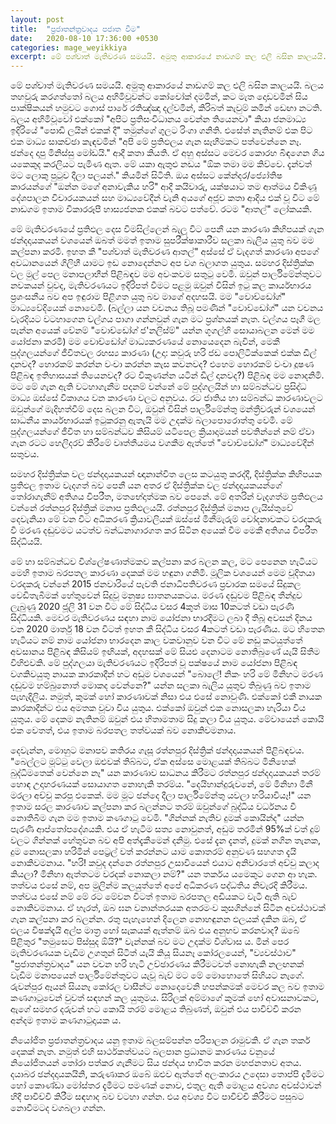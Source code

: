 ```yaml
---
layout: post
title:  "ප්‍රජාතන්ත්‍රවාදය පජාත වීම"
date:   2020-08-10 17:36:00 +0530
categories: mage_weyikkiya
excerpt: මේ පශ්චාත් මැතිවරණ සමයයි. අමුතු ආකාරයේ නාඩගම් කල එලි බසින කාලයයි. බලය තහවුරු කරගත්තෝ බලය අහිමිවූවන්ට කෝචෝක් දමමින්, කට මැත දොඩවමින් සිය පාක්ෂිකයන් හමුවට ගොස් පාරේ රතිඤ්ඤා දල්වමින්, කිරිබත් කැවුම් කමින් ඩෙඟා නටති. බලය අහිමිවූවෝ එක්කෝ "අපිට ප්‍රතිසංවිධානය වෙන්න තියෙනවා" කියා ජනමාධ්‍ය ඉදිරියේ "පොඩි ලයින් එකක් දී" තමුන්ගේ ගුලට රිංගා ගනිති. එසේත් නැතිනම් එක පිට එක මාධ්‍ය සාකච්ඡා කැඳවමින් "අපි මේ ප්‍රතිඵලය ගැන සෑහීමකට පත්වෙන්නෙ නෑ. ඡන්දෙ දාපු මිනිස්සු මෝඩයි." ආදී කතා...
---
```


මේ පශ්චාත් මැතිවරණ සමයයි. අමුතු ආකාරයේ නාඩගම් කල එලි බසින කාලයයි. බලය තහවුරු කරගත්තෝ බලය අහිමිවූවන්ට කෝචෝක් දමමින්, කට මැත දොඩවමින් සිය පාක්ෂිකයන් හමුවට ගොස් පාරේ රතිඤ්ඤා දල්වමින්, කිරිබත් කැවුම් කමින් ඩෙඟා නටති. බලය අහිමිවූවෝ එක්කෝ "අපිට ප්‍රතිසංවිධානය වෙන්න තියෙනවා" කියා ජනමාධ්‍ය ඉදිරියේ "පොඩි ලයින් එකක් දී" තමුන්ගේ ගුලට රිංගා ගනිති. එසේත් නැතිනම් එක පිට එක මාධ්‍ය සාකච්ඡා කැඳවමින් "අපි මේ ප්‍රතිඵලය ගැන සෑහීමකට පත්වෙන්නෙ නෑ. ඡන්දෙ දාපු මිනිස්සු මෝඩයි." ආදී කතා කියති. ඒ අහු අස්සට මෙවර කොරහ බිඳගෙන ගිය යකෙකුද කරලියට පැමිණ ඇත. මේ යකා ඇතුළු නඩය "ඕක තමා මම කිව්වෙ. දැන්වත් මට ලොකු පුටුව දීලා පලයන්." කියමින් සිටිති. ඔය අස්සට කේන්දර/ජ්‍යෝතිෂ කාරයන්ගේ "ඔන්න මගේ අනාවැකිය හරි" ආදී කයිවාරු, යක්ෂයාට තම ආත්මය විකිණූ දේශපාලන විචාරයකයන් සහ මාධ්‍යවේදීන් වැනි අයගේ අජූව කතා ආදිය එක් වූ විට මේ නාඩගම ඉතාම විකාරරූපී හාස්‍යජනක එකක් බවට පත්වේ. රටම "ආතල්" ලෝකයකි.

මේ මැතිවරණයේ ප්‍රතිඵල දෙස විමසිල්ලෙන් බැලූ විට පෙනී යන කාරණා කිහිපයක් ගැන ඡන්දදායකයන් වශයෙන් ඔබත් මමත් ඉතාම සුපරීක්ෂාකාරීව සලකා බැලිය යුතු බව මම කල්පනා කරමි. ඉහත කී "පශ්චාත් මැතිවරණ ආතල්" අස්සේ ඒ වැදගත් කාරණා අපගේ අවධානයෙන් ගිලිහී යාමට ඉඩ නොදෙන්නට අප වග බලාගත යුතුය. සමහර දිස්ත්‍රික්ක වල මුල් පෙල මනාපලාභීන් පිළිබඳව මම අවංකවම සතුටු වෙමි. ඔවුන් පාර්ලිමේන්තුවට නවකයන් වුවද, මැතිවරණයට ඉදිරිපත් වීමට පළමු ඔවුන් විසින් ඉටු කල කාර්යභාරය ප්‍රශංසනීය බව අප ඉඳුරාම පිළිගත යුතු බව මාගේ අදහසයි. මම "වොච්ඩෝග්" මාධ්‍යවේදියෙක් නොවෙමි. (බල්ලා යන වචනය තිබූ පමණින් "වොච්ඩෝග්" යන වචනය වැරදියට වටහාගෙන වල්ගය පාගා ගන්නවුන් ගැන මට ප්‍රශ්නයක් නැත. වල්ගය පෑගී මල පැන්න අයෙක් වේනම් "වොච්ඩෝග් ජ'නලිස්ම්" යන්න ගූගල්හි සොයාබලන මෙන් මම යෝජනා කරමි) මම වොච්ඩෝග් මාධ්‍යකරණයේ නොයෙදෙන බැවින්, මෙකී පුද්ගලයන්ගේ ජීවිතවල රහස්‍ය කාරණා (උදා: කවුරු හරි ජඩ පොලිටික්කෙක් එක්ක ඩීල් දානවද? හොරකම් කරන්න වංචා කරන්න කැස කවනවද? එහෙම හොරකම් වංචා දූෂණ පිළිබඳ ඉතිහාසයක් තියෙනවද? රට විකුණන්න යටින් ඩීල් දානවද?) පිළිබඳ මම නොදනිමි. මට මේ ගැන ඇති වටහාගැනීම පදනම් වන්නේ මේ පුද්ගලයින් හා සම්බන්ධව ප්‍රසිද්ධ මාධ්‍ය ඔස්සේ විකාශය වන කාරණා වලට අනුවය. රට ජාතිය හා සම්බන්ධ කාරණාවලට ඔවුන්ගේ මැදිහත්වීම් දෙස බලන විට, ඔවුන් විසින් පාර්ලිමේන්තු මන්ත්‍රීවරුන් වශයෙන් සාධනීය කාර්යභාරයක් ඉටුකරනු ඇතැයි මම උදක්ම බලාපොරොත්තු වෙමි. මේ පුද්ගලයන්ගේ ජීවිත හා සම්බන්ධව කිසියම් යටිපෙල ක්‍රියාදාමයන් පවතින්නේ නම් ඒවා ගැන රටට හෙලිදරව් කිරීමේ වෘත්තීයමය වගකීම ඇත්තේ "වොච්ඩෝග්" මාධ්‍යවේදීන් සතුවය.

සමහර දිස්ත්‍රික්ක වල ඡන්දදායකයන් ඥානාන්විත ලෙස කටයුතු කරද්දී, දිස්ත්‍රික්ක කිහිපයක ප්‍රතිඵල ඉතාම වැදගත් බව පෙනී යන අතර ඒ දිස්ත්‍රික්ක වල ඡන්දදායකයන්ගේ තෝරාගැනීම් අතිශය විපරීත, මතභේදාත්මක බව පෙනේ. මේ අතරින් වැදගත්ම ප්‍රතිඵලය වන්නේ රත්නපුර දිස්ත්‍රික් මනාප ප්‍රතිඵලයයි. රත්නපුර දිස්ත්‍රික් මනාප ලැයිස්තුවේ දෙවැනියා මේ වන විට අධිකරණ ක්‍රියාවලියක් ඔස්සේ මිනීමැරුම් චෝදනාවකට වරදකරු වී මරණ දඬුවමට යටත්ව බන්ධනාගාරගත කර සිටින අයෙක් වීම මෙකී අතිශය විපරීත සිද්ධියයි.

මේ හා සම්බන්ධව විශ්ලේෂණාත්මකව කල්පනා කර බලන කල, මට පෙනෙන හැටියට මෙහි ඉතාම බරපතල කාරණා දෙකක් මම හඳුනා ගනිමි. මූලික වශයෙන් මෙම චූදිතයා වරදකරු වන්නේ 2015 ජනවාරියේ පැවති ජනාධිපතිවරණ ප්‍රචාරක සමයේ සිදුකල වෙඩිතැබීමක් හේතුවෙන් සිදුවූ මනුෂ්‍ය ඝාතනයකටය. මරණ දඬුවම පිළිබඳ තීන්දුව ලැබුණු 2020 ජූලි 31 වන විට මේ සිද්ධිය වසර 4කුත් මාස 10කටත් වඩා පැරණි සිද්ධියකි. මෙවර මැතිවරණය සඳහා නාම යෝජනා භාරදීමට ලබා දී තිබූ අවසන් දිනය වන 2020 මාර්තු 18 වන විටත් ඉහත කී සිද්ධිය වසර 4කටත් වඩා පැරණිය. මට හිතෙන හැටියට නම් නාම යෝජනා භාරදෙන කාල වකවානුව වන විට මේ නඩු කටයුත්තේ අවසානය පිළිබඳ කිසියම් ඉඟියක්, අදහසක් මේ සියළු දෙනාටම නොතිබුණේ යැයි සිතීම විහිළුවකි. මේ පුද්ගලයා මැතිවරණයට ඉදිරිපත් වූ පක්ෂයේ නාම යෝජනා පිළිබඳ වගකිවයුතු නායක කාරකාදීන් හට අඩුම වශයෙන් "බොලේ! නිකං හරි මේ මිනිහට මරණ දඬුවම හම්බුනොත් මොකද වෙන්නෙ?" යන්න සලකා බැලිය යුතුව තිබුණු බව ඉතාම පැහැදිලිය. නමුත්, කුමක් හෝ කාරණාවක් නිසා එය එසේ නොවුණි. එක්කෝ එකී නායක කාරකාදීන්ට එය අමතක වූවා විය යුතුය. එක්කෝ ඔවුන් එක නොසලකා හැරියා විය යුතුය. මේ දෙකම නැතිනම් ඔවුන් එය හිතාමතාම සිදු කලා විය යුතුය. මේවායෙන් කොයි එක වෙතත්, එය ඉතාම බරපතල තත්වයක් බව නොකිවමනාය.

දෙවැන්න, මොහුට මනාපව කතිරය ගැසූ රත්නපුර දිස්ත්‍රික් ඡන්දදායකයන් පිළිබඳවය. "බෙල්ලට මූට්ටු වෙලා ඔළුවක් තිබ්බට, ඒක අස්සෙ මොළයක් තිබ්බට මිනිහෙක් බුද්ධිමතෙක් වෙන්නෙ නෑ" යන කාරණාව සාධනය කිරීමට රත්නපුර ඡන්දදායකයන් තරම් හොඳ උදාහරණයක් සොයාගත නොහැකි තරම්ය. "දෙයිහාන්දුරුවනේ, මේ මිනිහා මිනී මරලා අච්චු කරපු එකෙක්. මම මූට ඡන්දෙ දීලා පාර්ලිමේන්තු යවලා හරියාවියෑ!" යන ඉතාම සරල කාරණාව කල්පනා කර බලන්නට තරම් ඔවුන්ගේ බුද්ධිය වර්ධනය වී නොතිබීම ගැන මම ඉතාම කණගාටු වෙමි. "ගින්නක් නැතිව දුමක් කොයින්ද" යන්න පැරණි ආප්තෝපදේශයකි. එය ඒ හැටිම සත්‍ය නොවුනත්, අඩුම තරමින් 95%ක් වත් දුම් වලට ගින්නක් හේතුවන බව අපි අත්දැකීමෙන් දනිමු. එසේ දැන දැනත්, දුමක් නගින තැනක, දුම නොසලකා හරිමින් පෙට්‍රල් වත් කරන්නට යාම කොතරම් අනුවණ සහගත දැයි නොකිවමනාය. "හරි! කවුද දන්නෙ රත්නපුර උසාවියෙන් එයාට අනිවාරතේ අච්චු කලාද කියලා? මිනිහා ඇත්තටම වරදක් නොකලා නම්?" යන තර්කය යමෙකුට ගෙන ආ හැක. තත්වය එසේ නම්, අප මුලින්ම කලයුත්තේ අපේ අධිකරණ පද්ධතිය නිවැරදි කිරීමය. තත්වය එසේ නම් මේ රට මේවන විටත් ඉතාම බරපතල අඩියකට වැටී ඇති බැව් නොකිවමනාය. ඒ හැරත්, ඔබ ඝන වනාන්තරයක අතරමංව කුසගින්නේ සිටින අවස්ථාවක් ගැන කල්පනා කර බලන්න. රතු පැහැහෙන් දිලෙන නොහඳුනන ඵලයක් දකින ඔබ, ඒ ඵලය විෂක්දැයි අල්ප මාත්‍ර හෝ සැකයක් ඇත්නම් ඔබ එය අනුභව කරනවාද? ඔබේ පිළිතුර "තමුසෙට පිස්සුද ඕයි?" වැන්නක් බව මට උදක්ම විශ්වාස ය.  මින් පෙර මැතිවරණයක වැඩිම උගතුන් සිටිත් යැයි කියූ සියනෑ කෝරලයෙන්, "ව්‍යවස්ථාව" "ප්‍රජාතන්ත්‍රවාදය" යන වචන හරි හැටි උච්ඡාරණය කිරීමටවත් නොහැකි නලඟනක් වැඩිම මනාපයෙන් පාර්ලිමේන්තුවට යැවූ බැව් මට මේ මොහොතේ සිහියට නැගේ. රුවන්පුර ඈයන් සියනෑ කෝරල වාසීන්ට නොදෙවෙනි හපන්කමක් මෙවර කල බව ඉතාම කණගාටුවෙන් වුවත් සඳහන් කල යුතුමය. සිරිලක් අම්මාගේ කුමක් හෝ අවාසනාවකට, ඇගේ සමහර දරුවන් හට කොයි තරම් මොළය තිබුණත්, ඔවුන් එය පාවිච්චි කරන අන්දම ඉතාම කණගාටුදායක ය.

නියෝජිත ප්‍රජාතන්ත්‍රවාදය යනු ඉතාම බලසම්පන්න පරිපාලන රාමුවකි. ඒ ගැන තර්ක දෙකක් නැත. නමුත් එහි සාර්ථකත්වයට බලපාන ප්‍රධානම කාරණය වනුයේ නියෝජිතයන් තෝරා පත්කර ගැනීමට සිය ඡන්දය භාවිත කරන මහජනතාව අතය. දයාබර ඡන්දදායකයිනි, කරුණාකර ඔබේ ඔළුව ඇත්තේ අලංකාරය උදෙසා තොප්පි දැමීමට හෝ කොණ්ඩා මෝස්තර දැමීමට පමණක් නොව, එතුල ඇති මොළය අවශ්‍ය අවස්ථාවන් හිදී පාවිච්චි කිරීම සඳහාද බව වටහා ගන්න. එය අවශ්‍ය විට පාවිච්චි කිරීමට පසුබට නොවීමටද වගබලා ගන්න.